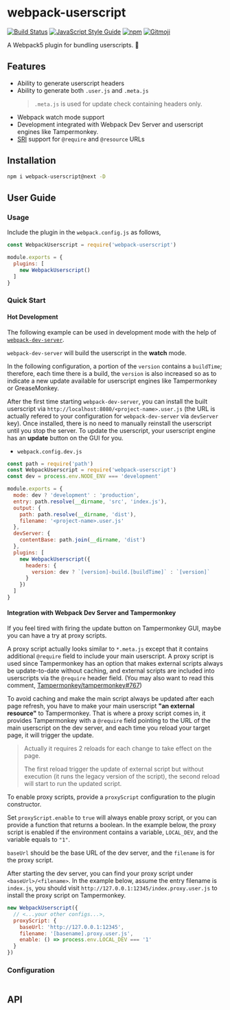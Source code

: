 # webpack-userscript
[![Build Status](https://travis-ci.org/momocow/webpack-userscript.svg?branch=master)](https://travis-ci.org/momocow/webpack-userscript)
[![JavaScript Style Guide](https://img.shields.io/badge/code_style-standard-brightgreen.svg)](https://standardjs.com)
[![npm](https://img.shields.io/npm/v/webpack-userscript.svg)](https://www.npmjs.com/webpack-userscript)
[![Gitmoji](https://img.shields.io/badge/gitmoji-%20😜%20😍-FFDD67.svg?style=flat-square)](https://gitmoji.carloscuesta.me/)

A Webpack5 plugin for bundling userscripts. 🙈

## Features
- Ability to generate userscript headers
- Ability to generate both `.user.js` and `.meta.js`
  > `.meta.js` is used for update check containing headers only.
- Webpack watch mode support
- Development integrated with Webpack Dev Server and userscript engines like Tampermonkey.
- [SRI](https://w3c.github.io/webappsec-subresource-integrity/) support for `@require` and `@resource` URLs

## Installation
```bash
npm i webpack-userscript@next -D
```


## User Guide
### Usage
Include the plugin in the `webpack.config.js` as follows,

```js
const WebpackUserscript = require('webpack-userscript')

module.exports = {
  plugins: [
    new WebpackUserscript()
  ]
}
```

### Quick Start
#### Hot Development
The following example can be used in development mode with the help of [`webpack-dev-server`](https://github.com/webpack/webpack-dev-server).

`webpack-dev-server` will build the userscript in the **watch** mode.

In the following configuration, a portion of the `version` contains a `buildTime`; therefore, each time there is a build, the `version` is also increased so as to indicate a new update available for userscript engines like Tampermonkey or GreaseMonkey.

After the first time starting `webpack-dev-server`, you can install the built userscript via `http://localhost:8080/<project-name>.user.js` (the URL is actually refered to your configuration for `webpack-dev-server` via `devServer` key). Once installed, there is no need to manually reinstall the userscript until you stop the server. To update the userscript, your userscript engine has an **update** button on the GUI for you.

- `webpack.config.dev.js`

```js
const path = require('path')
const WebpackUserscript = require('webpack-userscript')
const dev = process.env.NODE_ENV === 'development'

module.exports = {
  mode: dev ? 'development' : 'production',
  entry: path.resolve(__dirname, 'src', 'index.js'),
  output: {
    path: path.resolve(__dirname, 'dist'),
    filename: '<project-name>.user.js'
  },
  devServer: {
    contentBase: path.join(__dirname, 'dist')
  },
  plugins: [
    new WebpackUserscript({
      headers: {
        version: dev ? `[version]-build.[buildTime]` : `[version]`
      }
    })
  ]
}
```

#### Integration with Webpack Dev Server and Tampermonkey
If you feel tired with firing the update button on Tampermonkey GUI, maybe you can have a try at proxy scripts.

A proxy script actually looks similar to `*.meta.js` except that it contains additional `@require` field to include your main userscript. A proxy script is used since Tampermonkey has an option that makes external scripts always be update-to-date without caching, and external scripts are included into userscripts via the `@require` header field. (You may also want to read this comment, [Tampermonkey/tampermonkey#767](https://github.com/Tampermonkey/tampermonkey/issues/767#issuecomment-542813282))

To avoid caching and make the main script always be updated after each page refresh, you have to make your main userscript **"an external resource"** to Tampermonkey. That is where a proxy script comes in, it provides Tampermonkey with a `@require` field pointing to the URL of the main userscript on the dev server, and each time you reload your target page, it will trigger the update.

> Actually it requires 2 reloads for each change to take effect on the page.
>
> The first reload trigger the update of external script but without execution (it runs the legacy version of the script), the second reload will start to run the updated script.

To enable proxy scripts, provide a `proxyScript` configuration to the plugin constructor.

Set `proxyScript.enable` to `true` will always enable proxy script, or you can provide a function that returns a boolean. In the example below, the proxy script is enabled if the environment contains a variable, `LOCAL_DEV`, and the variable equals to `"1"`.

`baseUrl` should be the base URL of the dev server, and the `filename` is for the proxy script.

After starting the dev server, you can find your proxy script under `<baseUrl>/<filename>`. In the example below, assume the entry filename is `index.js`, you should visit `http://127.0.0.1:12345/index.proxy.user.js` to install the proxy script on Tampermonkey.

```js
new WebpackUserscript({
  // <...your other configs...>,
  proxyScript: {
    baseUrl: 'http://127.0.0.1:12345',
    filename: '[basename].proxy.user.js',
    enable: () => process.env.LOCAL_DEV === '1'
  }
})
```

### Configuration

```
```

## API
